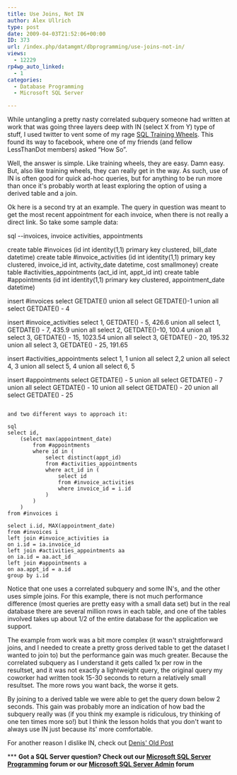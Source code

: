 ```yaml
---
title: Use Joins, Not IN
author: Alex Ullrich
type: post
date: 2009-04-03T21:52:06+00:00
ID: 373
url: /index.php/datamgmt/dbprogramming/use-joins-not-in/
views:
  - 12229
rp4wp_auto_linked:
  - 1
categories:
  - Database Programming
  - Microsoft SQL Server

---
```

While untangling a pretty nasty correlated subquery someone had written at work that was going three layers deep with IN (select X from Y) type of stuff, I used twitter to vent some of my rage [SQL Training Wheels][1]. This found its way to facebook, where one of my friends (and fellow LessThanDot members) asked “How So”.

Well, the answer is simple. Like training wheels, they are easy. Damn easy. But, also like training wheels, they can really get in the way. As such, use of IN is often good for quick ad-hoc queries, but for anything to be run more than once it's probably worth at least exploring the option of using a derived table and a join.

Ok here is a second try at an example. The query in question was meant to get the most recent appointment for each invoice, when there is not really a direct link. So take some sample data:

sql
--invoices, invoice activities, appointments

create table #invoices (id int identity(1,1) primary key clustered, bill_date datetime)
create table #invoice_activities (id int identity(1,1) primary key clustered, invoice_id int, activity_date datetime, cost smallmoney)
create table #activities_appointments (act_id int, appt_id int)
create table #appointments (id int identity(1,1) primary key clustered, appointment_date datetime) 


insert #invoices 
select GETDATE()
union all select GETDATE()-1
union all select GETDATE() - 4

insert #invoice_activities 
select 1, GETDATE() - 5, 426.6
union all select 1, GETDATE() - 7, 435.9
union all select 2, GETDATE()-10, 100.4
union all select 3, GETDATE() - 15, 1023.54
union all select 3, GETDATE() - 20, 195.32
union all select 3, GETDATE() - 25, 191.65

insert #activities_appointments
select 1, 1
union all select 2,2
union all select 4, 3
union all select 5, 4
union all select 6, 5 

insert #appointments
select GETDATE() - 5
union all select GETDATE() - 7
union all select GETDATE() - 10
union all select GETDATE() - 20
union all select GETDATE() - 25
```

and two different ways to approach it:

sql
select id,
	(select max(appointment_date)
		from #appointments
		where id in (
			select distinct(appt_id)
			from #activities_appointments
			where act_id in (
				select id 
				from #invoice_activities
				where invoice_id = i.id
			)
		)
	)
from #invoices i

select i.id, MAX(appointment_date)
from #invoices i
left join #invoice_activities ia
on i.id = ia.invoice_id
left join #activities_appointments aa
on ia.id = aa.act_id
left join #appointments a
on aa.appt_id = a.id
group by i.id
```

Notice that one uses a correlated subquery and some IN's, and the other uses simple joins. For this example, there is not much performance difference (most queries are pretty easy with a small data set) but in the real database there are several million rows in each table, and one of the tables involved takes up about 1/2 of the entire database for the application we support. 

The example from work was a bit more complex (it wasn't straightforward joins, and I needed to create a pretty gross derived table to get the dataset I wanted to join to) but the performance gain was much greater. Because the correlated subquery as I understand it gets called 1x per row in the resultset, and it was not exactly a lightweight query, the original query my coworker had written took 15-30 seconds to return a relatively small resultset. The more rows you want back, the worse it gets. 

By joining to a derived table we were able to get the query down below 2 seconds. This gain was probably more an indication of how bad the subquery really was (if you think my example is ridiculous, try thinking of one ten times more so!) but I think the lesson holds that you don't want to always use IN just because its' more comfortable.

For another reason I dislike IN, check out [Denis' Old Post][2]

\*** **Got a SQL Server question? Check out our [Microsoft SQL Server Programming][3] forum or our [Microsoft SQL Server Admin][4] forum**<ins></ins>

 [1]: http://twitter.com/AlexCuse/status/1447655426
 [2]: http://sqlservercode.blogspot.com/2007/04/you-should-never-use-in-in-sql-to-join.html
 [3]: http://forum.ltd.local/viewforum.php?f=17
 [4]: http://forum.ltd.local/viewforum.php?f=22